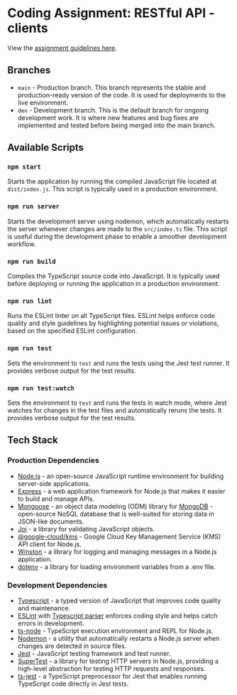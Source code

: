 # Coding Assignment: RESTful API - clients

View the [assignment guidelines here](https://www.craft.me/s/BajD9tAHpBbTME).

## Branches

- `main` - Production branch. This branch represents the stable and production-ready version of the code. It is used for deployments to the live environment.
- `dev` - Development branch. This is the default branch for ongoing development work. It is where new features and bug fixes are implemented and tested before being merged into the main branch.

## Available Scripts

### `npm start`

Starts the application by running the compiled JavaScript file located at `dist/index.js`. This script is typically used in a production environment.

### `npm run server`

Starts the development server using nodemon, which automatically restarts the server whenever changes are made to the `src/index.ts` file. This script is useful during the development phase to enable a smoother development workflow.

### `npm run build`

Compiles the TypeScript source code into JavaScript. It is typically used before deploying or running the application in a production environment.

### `npm run lint`

Runs the ESLint linter on all TypeScript files. ESLint helps enforce code quality and style guidelines by highlighting potential issues or violations, based on the specified ESLint configuration.

### `npm run test`

Sets the environment to `test` and runs the tests using the Jest test runner. It provides verbose output for the test results.

### `npm run test:watch`

Sets the environment to `test` and runs the tests in watch mode, where Jest watches for changes in the test files and automatically reruns the tests. It provides verbose output for the test results.

## Tech Stack

### Production Dependencies

- [Node.js](https://nodejs.org/en/docs/) - an open-source JavaScript runtime environment for building server-side applications.
- [Express](https://expressjs.com/) - a web application framework for Node.js that makes it easier to build and manage APIs.
- [Mongoose](https://mongoosejs.com/) - an object data modeling (ODM) library for [MongoDB](https://www.mongodb.com/home) - open-source NoSQL database that is well-suited for storing data in JSON-like documents.
- [Joi](https://www.npmjs.com/package/joi) - a library for validating JavaScript objects.
- [@google-cloud/kms](https://www.npmjs.com/package/@google-cloud/kms) - Google Cloud Key Management Service (KMS) API client for Node.js.
- [Winston](https://www.npmjs.com/package/winston) - a library for logging and managing messages in a Node.js application.
- [dotenv](https://www.npmjs.com/package/dotenv) - a library for loading environment variables from a .env file.

### Development Dependencies

- [Typescript](https://www.npmjs.com/package/typescript) - a typed version of JavaScript that improves code quality and maintenance.
- [ESLint](https://www.npmjs.com/package/eslint) with [Typescript parser](https://www.npmjs.com/package/@typescript-eslint/parser) enforces coding style and helps catch errors in development.
- [ts-node](https://www.npmjs.com/package/ts-node) - TypeScript execution environment and REPL for Node.js.
- [Nodemon](https://www.npmjs.com/package/nodemon) - a utility that automatically restarts a Node.js server when changes are detected in source files.
- [Jest](https://jestjs.io/) - JavaScript testing framework and test runner.
- [SuperTest](https://www.npmjs.com/package/supertest) - a library for testing HTTP servers in Node.js, providing a high-level abstraction for testing HTTP requests and responses.
- [ts-jest](https://www.npmjs.com/package/ts-jest) - a TypeScript preprocessor for Jest that enables running TypeScript code directly in Jest tests.
